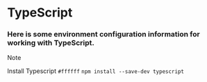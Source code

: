 # TypeScript
### Here is some environment configuration information for working with TypeScript.



> [!NOTE]
> Install Typescript
> `#ffffff` `npm install --save-dev typescript`
